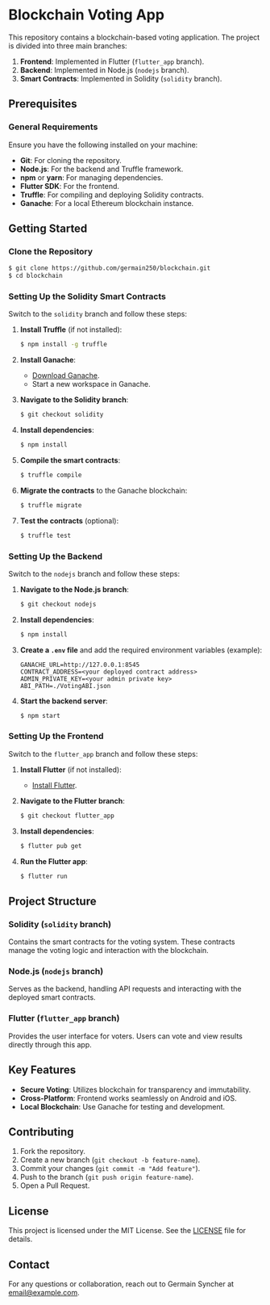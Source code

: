 # Blockchain Voting App

This repository contains a blockchain-based voting application. The project is divided into three main branches:

1. **Frontend**: Implemented in Flutter (`flutter_app` branch).
2. **Backend**: Implemented in Node.js (`nodejs` branch).
3. **Smart Contracts**: Implemented in Solidity (`solidity` branch).

## Prerequisites

### General Requirements
Ensure you have the following installed on your machine:

- **Git**: For cloning the repository.
- **Node.js**: For the backend and Truffle framework.
- **npm** or **yarn**: For managing dependencies.
- **Flutter SDK**: For the frontend.
- **Truffle**: For compiling and deploying Solidity contracts.
- **Ganache**: For a local Ethereum blockchain instance.

## Getting Started

### Clone the Repository
```bash
$ git clone https://github.com/germain250/blockchain.git
$ cd blockchain
```

### Setting Up the Solidity Smart Contracts
Switch to the `solidity` branch and follow these steps:

1. **Install Truffle** (if not installed):
   ```bash
   $ npm install -g truffle
   ```

2. **Install Ganache**:
   - [Download Ganache](https://trufflesuite.com/ganache/).
   - Start a new workspace in Ganache.

3. **Navigate to the Solidity branch**:
   ```bash
   $ git checkout solidity
   ```

4. **Install dependencies**:
   ```bash
   $ npm install
   ```

5. **Compile the smart contracts**:
   ```bash
   $ truffle compile
   ```

6. **Migrate the contracts** to the Ganache blockchain:
   ```bash
   $ truffle migrate
   ```

7. **Test the contracts** (optional):
   ```bash
   $ truffle test
   ```

### Setting Up the Backend
Switch to the `nodejs` branch and follow these steps:

1. **Navigate to the Node.js branch**:
   ```bash
   $ git checkout nodejs
   ```

2. **Install dependencies**:
   ```bash
   $ npm install
   ```

3. **Create a `.env` file** and add the required environment variables (example):
   ```env
   GANACHE_URL=http://127.0.0.1:8545
   CONTRACT_ADDRESS=<your deployed contract address>
   ADMIN_PRIVATE_KEY=<your admin private key>
   ABI_PATH=./VotingABI.json

   ```

4. **Start the backend server**:
   ```bash
   $ npm start
   ```

### Setting Up the Frontend
Switch to the `flutter_app` branch and follow these steps:

1. **Install Flutter** (if not installed):
   - [Install Flutter](https://docs.flutter.dev/get-started/install).

2. **Navigate to the Flutter branch**:
   ```bash
   $ git checkout flutter_app
   ```

3. **Install dependencies**:
   ```bash
   $ flutter pub get
   ```

4. **Run the Flutter app**:
   ```bash
   $ flutter run
   ```

## Project Structure

### Solidity (`solidity` branch)
Contains the smart contracts for the voting system. These contracts manage the voting logic and interaction with the blockchain.

### Node.js (`nodejs` branch)
Serves as the backend, handling API requests and interacting with the deployed smart contracts.

### Flutter (`flutter_app` branch)
Provides the user interface for voters. Users can vote and view results directly through this app.

## Key Features

- **Secure Voting**: Utilizes blockchain for transparency and immutability.
- **Cross-Platform**: Frontend works seamlessly on Android and iOS.
- **Local Blockchain**: Use Ganache for testing and development.

## Contributing

1. Fork the repository.
2. Create a new branch (`git checkout -b feature-name`).
3. Commit your changes (`git commit -m "Add feature"`).
4. Push to the branch (`git push origin feature-name`).
5. Open a Pull Request.

## License
This project is licensed under the MIT License. See the [LICENSE](LICENSE) file for details.

## Contact
For any questions or collaboration, reach out to Germain Syncher at [email@example.com](mailto:email@example.com).
